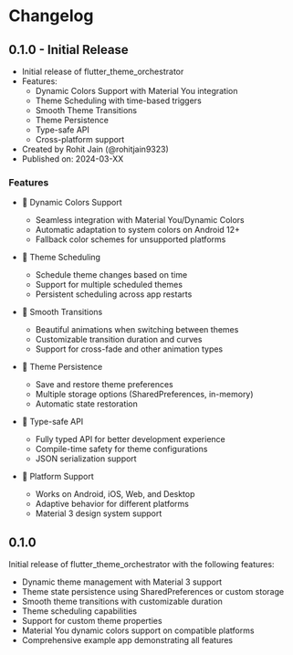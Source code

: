 # Changelog

## 0.1.0 - Initial Release

* Initial release of flutter_theme_orchestrator
* Features:
  - Dynamic Colors Support with Material You integration
  - Theme Scheduling with time-based triggers
  - Smooth Theme Transitions
  - Theme Persistence
  - Type-safe API
  - Cross-platform support
* Created by Rohit Jain (@rohitjain9323)
* Published on: 2024-03-XX

### Features

* 🎨 Dynamic Colors Support
  - Seamless integration with Material You/Dynamic Colors
  - Automatic adaptation to system colors on Android 12+
  - Fallback color schemes for unsupported platforms

* 📅 Theme Scheduling
  - Schedule theme changes based on time
  - Support for multiple scheduled themes
  - Persistent scheduling across app restarts

* 🔄 Smooth Transitions
  - Beautiful animations when switching between themes
  - Customizable transition duration and curves
  - Support for cross-fade and other animation types

* 💾 Theme Persistence
  - Save and restore theme preferences
  - Multiple storage options (SharedPreferences, in-memory)
  - Automatic state restoration

* 🎯 Type-safe API
  - Fully typed API for better development experience
  - Compile-time safety for theme configurations
  - JSON serialization support

* 📱 Platform Support
  - Works on Android, iOS, Web, and Desktop
  - Adaptive behavior for different platforms
  - Material 3 design system support

## 0.1.0

Initial release of flutter_theme_orchestrator with the following features:

* Dynamic theme management with Material 3 support
* Theme state persistence using SharedPreferences or custom storage
* Smooth theme transitions with customizable duration
* Theme scheduling capabilities
* Support for custom theme properties
* Material You dynamic colors support on compatible platforms
* Comprehensive example app demonstrating all features 